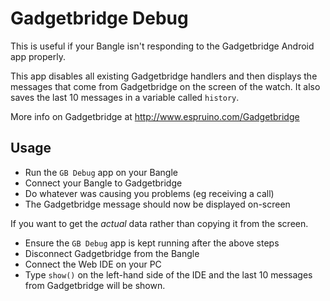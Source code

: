 # Gadgetbridge Debug

This is useful if your Bangle isn't responding to the Gadgetbridge
Android app properly.

This app disables all existing Gadgetbridge handlers and then displays the
messages that come from Gadgetbridge on the screen
of the watch. It also saves the last 10 messages in a variable
called `history`.

More info on Gadgetbridge at http://www.espruino.com/Gadgetbridge

## Usage

* Run the `GB Debug` app on your Bangle
* Connect your Bangle to Gadgetbridge
* Do whatever was causing you problems (eg receiving a call)
* The Gadgetbridge message should now be displayed on-screen

If you want to get the *actual* data rather than copying it from the screen.

* Ensure the `GB Debug` app is kept running after the above steps
* Disconnect Gadgetbridge from the Bangle
* Connect the Web IDE on your PC
* Type `show()` on the left-hand side of the IDE and the
last 10 messages from Gadgetbridge will be shown.
